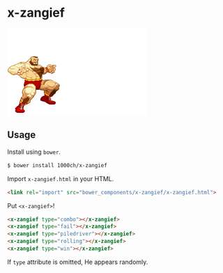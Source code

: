 # x-zangief

![](https://raw.githubusercontent.com/1000ch/x-zangief/gh-pages/img/zangief-combo.gif)

## Usage

Install using `bower`.

```bash
$ bower install 1000ch/x-zangief
```

Import `x-zangief.html` in your HTML.

```html
<link rel="import" src="bower_components/x-zangief/x-zangief.html">
```

Put `<x-zangief>`!

```html
<x-zangief type="combo"></x-zangief>
<x-zangief type="fail"></x-zangief>
<x-zangief type="piledriver"></x-zangief>
<x-zangief type="rolling"></x-zangief>
<x-zangief type="win"></x-zangief>
```

If `type` attribute is omitted, He appears randomly.
